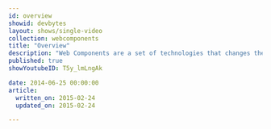 ```yaml
---
id: overview
showid: devbytes
layout: shows/single-video
collection: webcomponents
title: "Overview"
description: "Web Components are a set of technologies that changes the way you develop web apps entirely. By making components scoped and reusable in standardized way, your web development will step up to the next level. This video explains the benefit of using Web Components, how to use them, and what each technologies are like."
published: true
showYoutubeID: T5y_lmLngAk

date: 2014-06-25 00:00:00
article:
  written_on: 2015-02-24
  updated_on: 2015-02-24

---
```

